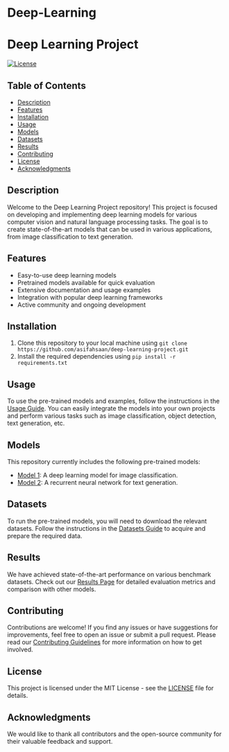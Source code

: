 # Deep-Learning

# Deep Learning Project

[![License](https://img.shields.io/badge/License-MIT-blue.svg)](https://opensource.org/licenses/MIT)

## Table of Contents
- [Description](#description)
- [Features](#features)
- [Installation](#installation)
- [Usage](#usage)
- [Models](#models)
- [Datasets](#datasets)
- [Results](#results)
- [Contributing](#contributing)
- [License](#license)
- [Acknowledgments](#acknowledgments)

## Description
Welcome to the Deep Learning Project repository! This project is focused on developing and implementing deep learning models for various computer vision and natural language processing tasks. The goal is to create state-of-the-art models that can be used in various applications, from image classification to text generation.

## Features
- Easy-to-use deep learning models
- Pretrained models available for quick evaluation
- Extensive documentation and usage examples
- Integration with popular deep learning frameworks
- Active community and ongoing development

## Installation
1. Clone this repository to your local machine using `git clone https://github.com/asifahsaan/deep-learning-project.git`
2. Install the required dependencies using `pip install -r requirements.txt`

## Usage
To use the pre-trained models and examples, follow the instructions in the [Usage Guide](docs/USAGE.md). You can easily integrate the models into your own projects and perform various tasks such as image classification, object detection, text generation, etc.

## Models
This repository currently includes the following pre-trained models:
- [Model 1](models/model1/README.md): A deep learning model for image classification.
- [Model 2](models/model2/README.md): A recurrent neural network for text generation.

## Datasets
To run the pre-trained models, you will need to download the relevant datasets. Follow the instructions in the [Datasets Guide](docs/DATASETS.md) to acquire and prepare the required data.

## Results
We have achieved state-of-the-art performance on various benchmark datasets. Check out our [Results Page](docs/RESULTS.md) for detailed evaluation metrics and comparison with other models.

## Contributing
Contributions are welcome! If you find any issues or have suggestions for improvements, feel free to open an issue or submit a pull request. Please read our [Contributing Guidelines](CONTRIBUTING.md) for more information on how to get involved.

## License
This project is licensed under the MIT License - see the [LICENSE](LICENSE) file for details.

## Acknowledgments
We would like to thank all contributors and the open-source community for their valuable feedback and support.
